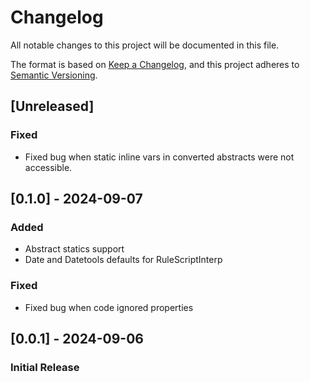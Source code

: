 # Changelog

All notable changes to this project will be documented in this file.

The format is based on [Keep a Changelog](https://keepachangelog.com/en/1.1.0/),
and this project adheres to [Semantic Versioning](https://semver.org/spec/v2.0.0.html).

## [Unreleased]

### Fixed

- Fixed bug when static inline vars in converted abstracts were not accessible.

## [0.1.0] - 2024-09-07

### Added

- Abstract statics support
- Date and Datetools defaults for RuleScriptInterp

### Fixed

- Fixed bug when code ignored properties

## [0.0.1] - 2024-09-06

### Initial Release
